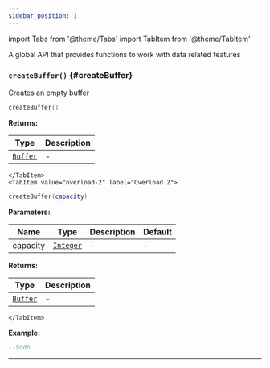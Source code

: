 ```yaml
---
sidebar_position: 1
---
```


import Tabs from '@theme/Tabs'
import TabItem from '@theme/TabItem'

A global API that provides functions to work with data related features

### <code>createBuffer()</code> \{#createBuffer}

Creates an empty buffer

<Tabs>
    <TabItem value="overload-1" label="Overload 1">

```lua
createBuffer()
```

**Returns:**

| Type                                        | Description |
| ------------------------------------------- | ----------- |
| <code>[Buffer](/globals/Data/Buffer)</code> | -           |

    </TabItem>
    <TabItem value="overload-2" label="Overload 2">

```lua
createBuffer(capacity)
```

**Parameters:**

| Name     | Type                                             | Description | Default |
| -------- | ------------------------------------------------ | ----------- | ------- |
| capacity | <code>[Integer](/tutorials/types/Numbers)</code> | -           | -       |

**Returns:**

| Type                                        | Description |
| ------------------------------------------- | ----------- |
| <code>[Buffer](/globals/Data/Buffer)</code> | -           |

    </TabItem>

</Tabs>

**Example:**

```lua
--todo
```

---
